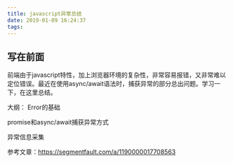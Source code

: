 ```yaml
---
title: javascript异常总结
date: 2019-01-09 16:24:37
tags:
---
```


写在前面
---
前端由于javascript特性，加上浏览器环境的复杂性，非常容易报错，又非常难以定位错误。最近在使用async/await语法时，捕获异常的部分总出问题。学习一下，在这里总结。


大纲：
Error的基础

promise和async/await捕获异常方式

异常信息采集

参考文章：https://segmentfault.com/a/1190000017708563